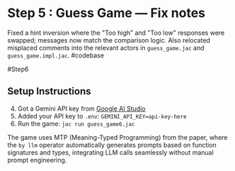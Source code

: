 # Step 5 : Guess Game — Fix notes

Fixed a hint inversion where the "Too high" and "Too low" responses were swapped; messages now match the comparison logic. Also relocated misplaced comments into the relevant actors in `guess_game.jac` and `guess_game.impl.jac`. #codebase


#Step6

## Setup Instructions
4. Got a Gemini API key from [Google AI Studio](https://makersuite.google.com/app/apikey)
5. Added your API key to `.env`: `GEMINI_API_KEY=api-key-here`
6. Run the game: `jac run guess_game6.jac`

The game uses MTP (Meaning-Typed Programming) from the paper, where the `by llm` operator automatically generates prompts based on function signatures and types, integrating LLM calls seamlessly without manual prompt engineering.
